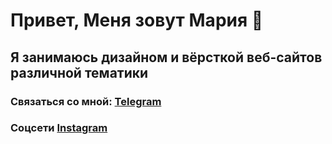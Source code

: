# Привет, Меня зовут Мария 👋

## Я занимаюсь дизайном и вёрсткой веб-сайтов различной тематики 

### Связаться со мной: [Telegram](https://t.me/mari_levadskaya)
### Соцсети [Instagram](https://www.instagram.com/ml_webdesign/)


